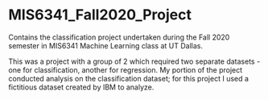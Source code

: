 # MIS6341_Fall2020_Project
Contains the classification project undertaken during the Fall 2020 semester in MIS6341 Machine Learning class at UT Dallas.

This was a project with a group of 2 which required two separate datasets - one for classification, another for regression. My portion of the project conducted analysis on the classification dataset; for this project I used a fictitious dataset created by IBM to analyze. 
